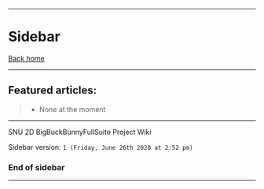
***

# Sidebar

[Back home](https://github.com/seanpm2001/SNU_2D_BigBuckBunnyFullSuite/wiki/)

***

## Featured articles:

> * None at the moment

***

SNU 2D BigBuckBunnyFullSuite Project Wiki

Sidebar version: `1 (Friday, June 26th 2020 at 2:52 pm)`

### End of sidebar

***
